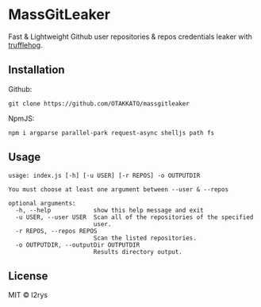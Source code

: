 # MassGitLeaker
Fast & Lightweight Github user repositories & repos credentials leaker with [trufflehog](https://github.com/trufflesecurity/trufflehog).

## Installation
Github:
```
git clone https://github.com/OTAKKATO/massgitleaker
```

NpmJS:
```
npm i argparse parallel-park request-async shelljs path fs
```

## Usage
```
usage: index.js [-h] [-u USER] [-r REPOS] -o OUTPUTDIR

You must choose at least one argument between --user & --repos

optional arguments:
  -h, --help            show this help message and exit
  -u USER, --user USER  Scan all of the repositories of the specified
                        user.
  -r REPOS, --repos REPOS
                        Scan the listed repositories.
  -o OUTPUTDIR, --outputDir OUTPUTDIR
                        Results directory output.
```

## License
MIT © I2rys